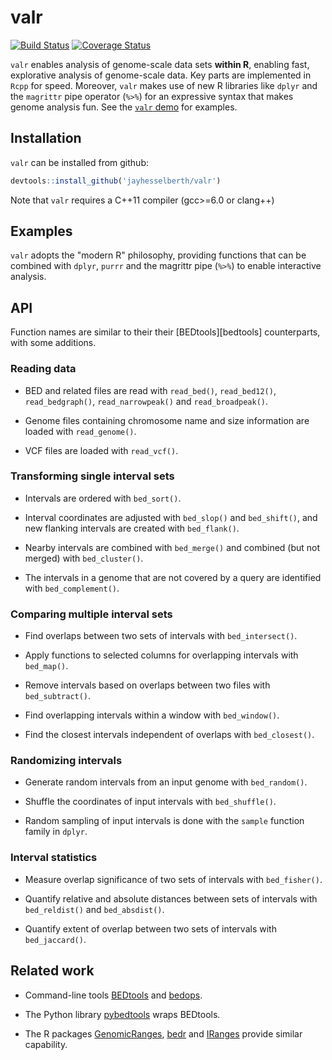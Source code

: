 # valr

[![Build Status](https://travis-ci.org/jayhesselberth/valr.svg?branch=master)](https://travis-ci.org/jayhesselberth/valr)
[![Coverage Status](https://img.shields.io/codecov/c/github/jayhesselberth/valr/master.svg)](https://codecov.io/github/jayhesselberth/valr?branch=master)

`valr` enables analysis of genome-scale data sets **within R**, enabling fast, explorative analysis of genome-scale data. Key parts are implemented in `Rcpp` for speed. Moreover, `valr` makes use of new R libraries like `dplyr` and the `magrittr` pipe operator (`%>%`) for an expressive syntax that makes genome analysis fun. See the [`valr` demo](http://jayhesselberth.github.io/valr-demo) for examples.

## Installation

`valr` can be installed from github:

```R
devtools::install_github('jayhesselberth/valr')
```
 
Note that `valr` requires a C++11 compiler (gcc>=6.0 or clang++)

## Examples

`valr` adopts the "modern R" philosophy, providing functions that can be combined with `dplyr`, `purrr` and the magrittr pipe (`%>%`) to enable interactive analysis.

## API

Function names are similar to their their [BEDtools][bedtools] counterparts, with some additions.

### Reading data

* BED and related files are read with `read_bed()`, `read_bed12()`, `read_bedgraph()`, `read_narrowpeak()` and `read_broadpeak()`.
  
* Genome files containing chromosome name and size information are loaded with `read_genome()`.
  
* VCF files are loaded with `read_vcf()`.

### Transforming single interval sets

* Intervals are ordered with `bed_sort()`.

* Interval coordinates are adjusted with `bed_slop()` and `bed_shift()`, and new flanking intervals are created with `bed_flank()`.

* Nearby intervals are combined with `bed_merge()` and combined (but not merged) with `bed_cluster()`.  

* The intervals in a genome that are not covered by a query are identified with `bed_complement()`.

### Comparing multiple interval sets

* Find overlaps between two sets of intervals with `bed_intersect()`.

* Apply functions to selected columns for overlapping intervals with `bed_map()`.

* Remove intervals based on overlaps between two files with `bed_subtract()`.

* Find overlapping intervals within a window with `bed_window()`.

* Find the closest intervals independent of overlaps with `bed_closest()`.

### Randomizing intervals

* Generate random intervals from an input genome with `bed_random()`.

* Shuffle the coordinates of input intervals with `bed_shuffle()`.

* Random sampling of input intervals is done with the `sample` function family in `dplyr`.

### Interval statistics

* Measure overlap significance of two sets of intervals with `bed_fisher()`.

* Quantify relative and absolute distances between sets of intervals with `bed_reldist()` and `bed_absdist()`.

* Quantify extent of overlap between two sets of intervals with `bed_jaccard()`.

## Related work

* Command-line tools [BEDtools][1] and [bedops][5].

* The Python library [pybedtools][4] wraps BEDtools.

* The R packages [GenomicRanges][6], [bedr][7] and [IRanges][8] provide similar capability.

[1]: http://bedtools.readthedocs.org/en/latest/
[2]: https://github.com/hadley/dplyr
[3]: http://www.rcpp.org/
[4]: https://pythonhosted.org/pybedtools/
[5]: http://bedops.readthedocs.org/en/latest/index.html
[6]: https://bioconductor.org/packages/release/bioc/html/GenomicRanges.html
[7]: https://cran.r-project.org/web/packages/bedr/index.html
[8]: https://bioconductor.org/packages/release/bioc/html/IRanges.html
[9]: http://journals.plos.org/ploscompbiol/article?id=10.1371/journal.pcbi.1002529
